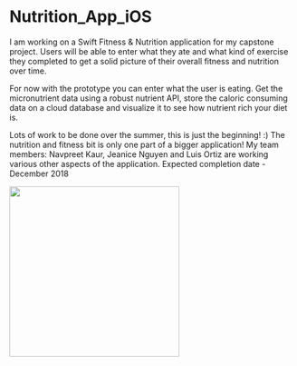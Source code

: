 # Nutrition_App_iOS

I am working on a Swift Fitness & Nutrition application for my capstone project.  Users will be able to enter what they ate and what kind of exercise they completed to get a solid picture of their overall fitness and nutrition over time.

For now with the prototype you can enter what the user is eating.  Get the micronutrient data using a robust nutrient API, store the caloric consuming data on a cloud database and visualize it to see how nutrient rich your diet is.

Lots of work to be done over the summer, this is just the beginning! :)  The nutrition and fitness bit is only one part of a bigger application!  My team members: Navpreet Kaur, Jeanice Nguyen and Luis Ortiz are working various other aspects of the application.    Expected completion date - December 2018


<img src="FoodGif.gif?raw=true" width="300px">
